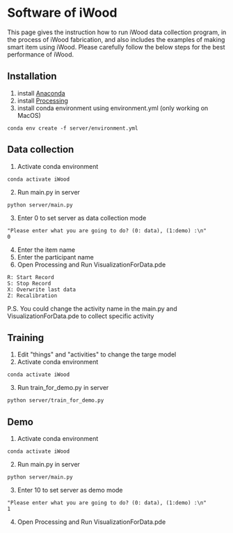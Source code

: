 # Software of iWood
This page gives the instruction how to run iWood data collection program, in the process of iWood fabrication, and also includes the examples of making smart item using iWood.
Please carefully follow the below steps for the best performance of iWood.


## Installation
1. install [Anaconda](https://docs.anaconda.com/anaconda/install/)
2. install [Processing](https://processing.org)
3. install conda environment using environment.yml (only working on MacOS)
```
conda env create -f server/environment.yml
```

## Data collection
1. Activate conda environment
```
conda activate iWood
```
2. Run main.py in server
```
python server/main.py
```
3. Enter 0 to set server as data collection mode 
```
"Please enter what you are going to do? (0: data), (1:demo) :\n"
0
```
4. Enter the item name 
5. Enter the participant name
6. Open Processing and Run VisualizationForData.pde
```
R: Start Record
S: Stop Record
X: Overwrite last data
Z: Recalibration
```
P.S. You could change the activity name in the main.py and VisualizationForData.pde to collect specific activity


## Training
1. Edit "things" and "activities" to change the targe model
2. Activate conda environment
```
conda activate iWood
```
3. Run train_for_demo.py in server
```
python server/train_for_demo.py
```

## Demo
1. Activate conda environment
```
conda activate iWood
```
2. Run main.py in server
```
python server/main.py
```
3. Enter 10 to set server as demo mode 
```
"Please enter what you are going to do? (0: data), (1:demo) :\n"
1
```
4. Open Processing and Run VisualizationForData.pde

